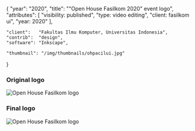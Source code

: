 {
	"year": "2020",
	"title": "\"Open House Fasilkom 2020\" event logo",
	"attributes": [
		"visibility: published",
		"type: video editing",
		"client: fasilkom ui",
		"year: 2020"
	],
	
	"client":   "Fakultas Ilmu Komputer, Universitas Indonesia",
	"contrib":  "design",
	"software": "Inkscape",
	
	"thumbnail": "/img/thumbnails/ohpacilui.jpg"
}

### Original logo
![Open House Fasilkom logo](/img/portfolio/ohpacilui_logo.png)

### Final logo
![Open House Fasilkom logo](/img/portfolio/ohpacilui_logo_actual.jpg)
